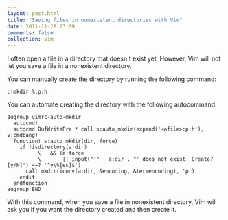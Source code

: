 ```yaml
---
layout: post.html
title: "Saving files in nonexistent directories with Vim"
date: 2011-11-28 23:09
comments: false
collection: vim
---
```


I often open a file in a directory that doesn't exist yet. However, Vim will not let you save a file
in a nonexistent directory.

You can manually create the directory by running the following command:

```
:!mkdir %:p:h
```

You can automate creating the directory with the following autocommand:

``` vim
augroup vimrc-auto-mkdir
  autocmd!
  autocmd BufWritePre * call s:auto_mkdir(expand('<afile>:p:h'), v:cmdbang)
  function! s:auto_mkdir(dir, force)
    if !isdirectory(a:dir)
          \   && (a:force
          \       || input("'" . a:dir . "' does not exist. Create? [y/N]") =~? '^y\%[es]$')
      call mkdir(iconv(a:dir, &encoding, &termencoding), 'p')
    endif
  endfunction
augroup END
```

With this command, when you save a file in nonexistent directory, Vim will ask you if you want the directory created and then create it.
